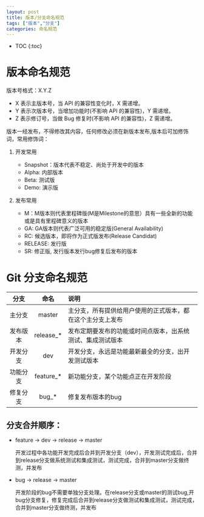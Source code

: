 ```yaml
---
layout: post
title: 版本/分支命名规范
tags: ["版本","分支"]
categories: 命名规范
---
```

* TOC
{:toc}

# 版本命名规范
版本号格式：X.Y.Z
- X 表示主版本号，当 API 的兼容性变化时，X 需递增。
- Y 表示次版本号，当增加功能时(不影响 API 的兼容性)，Y 需递增。
- Z 表示修订号，当做 Bug 修复时(不影响 API 的兼容性)，Z 需递增。

版本一经发布，不得修改其内容，任何修改必须在新版本发布,版本后可加修饰词，常用修饰词：
1. 开发常用
    - Snapshot：版本代表不稳定、尚处于开发中的版本
    - Alpha: 内部版本
    - Beta: 测试版
    - Demo: 演示版 

2. 发布常用
    - M：M版本则代表里程碑版(M是Milestone的意思）具有一些全新的功能或是具有里程碑意义的版本
    - GA: GA版本则代表广泛可用的稳定版(General Availability)
    - RC: 候选版本，即将作为正式版发布(Release Candidat)
    - RELEASE: 发行版
    - SR: 修正版, 发行版本发行bug修复后发布的版本

# Git 分支命名规范

|分支|命名|说明|
|:---:|:---:|:---|
|主分支|master|主分支，所有提供给用户使用的正式版本，都在这个主分支上发布|
|发布版本|release_*|发布定期要发布的功能或时间点版本，出系统测试、集成测试版本|
|开发分支|dev|开发分支，永远是功能最新最全的分支，出开发测试版本|
|功能分支|feature_*|新功能分支，某个功能点正在开发阶段|
|修复分支|bug_*|修复发布版本的bug|

## 分支合并顺序：
- feature -> dev -> release -> master
    
    开发过程中各功能开发完成后合并到开发分支（dev），开发测试完成后，合并到release分支做系统测试和集成测试，测试完成，合并到master分支做终测，并发布
- bug -> release -> master
    
    开发阶段的bug不需要单独分支处理。在release分支或master的测试bug,开bug分支修复，修复完成后合并到release分支做测试和集成测试，测试完成，合并到master分支做终测，并发布
